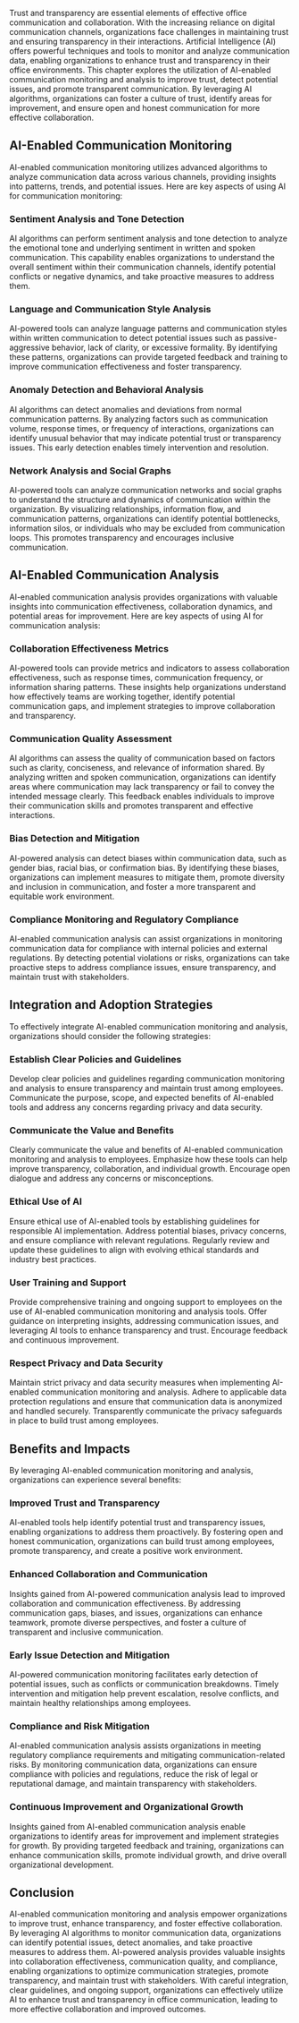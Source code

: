 
Trust and transparency are essential elements of effective office communication and collaboration. With the increasing reliance on digital communication channels, organizations face challenges in maintaining trust and ensuring transparency in their interactions. Artificial Intelligence (AI) offers powerful techniques and tools to monitor and analyze communication data, enabling organizations to enhance trust and transparency in their office environments. This chapter explores the utilization of AI-enabled communication monitoring and analysis to improve trust, detect potential issues, and promote transparent communication. By leveraging AI algorithms, organizations can foster a culture of trust, identify areas for improvement, and ensure open and honest communication for more effective collaboration.

## AI-Enabled Communication Monitoring

AI-enabled communication monitoring utilizes advanced algorithms to analyze communication data across various channels, providing insights into patterns, trends, and potential issues. Here are key aspects of using AI for communication monitoring:

### Sentiment Analysis and Tone Detection

AI algorithms can perform sentiment analysis and tone detection to analyze the emotional tone and underlying sentiment in written and spoken communication. This capability enables organizations to understand the overall sentiment within their communication channels, identify potential conflicts or negative dynamics, and take proactive measures to address them.

### Language and Communication Style Analysis

AI-powered tools can analyze language patterns and communication styles within written communication to detect potential issues such as passive-aggressive behavior, lack of clarity, or excessive formality. By identifying these patterns, organizations can provide targeted feedback and training to improve communication effectiveness and foster transparency.

### Anomaly Detection and Behavioral Analysis

AI algorithms can detect anomalies and deviations from normal communication patterns. By analyzing factors such as communication volume, response times, or frequency of interactions, organizations can identify unusual behavior that may indicate potential trust or transparency issues. This early detection enables timely intervention and resolution.

### Network Analysis and Social Graphs

AI-powered tools can analyze communication networks and social graphs to understand the structure and dynamics of communication within the organization. By visualizing relationships, information flow, and communication patterns, organizations can identify potential bottlenecks, information silos, or individuals who may be excluded from communication loops. This promotes transparency and encourages inclusive communication.

## AI-Enabled Communication Analysis

AI-enabled communication analysis provides organizations with valuable insights into communication effectiveness, collaboration dynamics, and potential areas for improvement. Here are key aspects of using AI for communication analysis:

### Collaboration Effectiveness Metrics

AI-powered tools can provide metrics and indicators to assess collaboration effectiveness, such as response times, communication frequency, or information sharing patterns. These insights help organizations understand how effectively teams are working together, identify potential communication gaps, and implement strategies to improve collaboration and transparency.

### Communication Quality Assessment

AI algorithms can assess the quality of communication based on factors such as clarity, conciseness, and relevance of information shared. By analyzing written and spoken communication, organizations can identify areas where communication may lack transparency or fail to convey the intended message clearly. This feedback enables individuals to improve their communication skills and promotes transparent and effective interactions.

### Bias Detection and Mitigation

AI-powered analysis can detect biases within communication data, such as gender bias, racial bias, or confirmation bias. By identifying these biases, organizations can implement measures to mitigate them, promote diversity and inclusion in communication, and foster a more transparent and equitable work environment.

### Compliance Monitoring and Regulatory Compliance

AI-enabled communication analysis can assist organizations in monitoring communication data for compliance with internal policies and external regulations. By detecting potential violations or risks, organizations can take proactive steps to address compliance issues, ensure transparency, and maintain trust with stakeholders.

## Integration and Adoption Strategies

To effectively integrate AI-enabled communication monitoring and analysis, organizations should consider the following strategies:

### Establish Clear Policies and Guidelines

Develop clear policies and guidelines regarding communication monitoring and analysis to ensure transparency and maintain trust among employees. Communicate the purpose, scope, and expected benefits of AI-enabled tools and address any concerns regarding privacy and data security.

### Communicate the Value and Benefits

Clearly communicate the value and benefits of AI-enabled communication monitoring and analysis to employees. Emphasize how these tools can help improve transparency, collaboration, and individual growth. Encourage open dialogue and address any concerns or misconceptions.

### Ethical Use of AI

Ensure ethical use of AI-enabled tools by establishing guidelines for responsible AI implementation. Address potential biases, privacy concerns, and ensure compliance with relevant regulations. Regularly review and update these guidelines to align with evolving ethical standards and industry best practices.

### User Training and Support

Provide comprehensive training and ongoing support to employees on the use of AI-enabled communication monitoring and analysis tools. Offer guidance on interpreting insights, addressing communication issues, and leveraging AI tools to enhance transparency and trust. Encourage feedback and continuous improvement.

### Respect Privacy and Data Security

Maintain strict privacy and data security measures when implementing AI-enabled communication monitoring and analysis. Adhere to applicable data protection regulations and ensure that communication data is anonymized and handled securely. Transparently communicate the privacy safeguards in place to build trust among employees.

## Benefits and Impacts

By leveraging AI-enabled communication monitoring and analysis, organizations can experience several benefits:

### Improved Trust and Transparency

AI-enabled tools help identify potential trust and transparency issues, enabling organizations to address them proactively. By fostering open and honest communication, organizations can build trust among employees, promote transparency, and create a positive work environment.

### Enhanced Collaboration and Communication

Insights gained from AI-powered communication analysis lead to improved collaboration and communication effectiveness. By addressing communication gaps, biases, and issues, organizations can enhance teamwork, promote diverse perspectives, and foster a culture of transparent and inclusive communication.

### Early Issue Detection and Mitigation

AI-powered communication monitoring facilitates early detection of potential issues, such as conflicts or communication breakdowns. Timely intervention and mitigation help prevent escalation, resolve conflicts, and maintain healthy relationships among employees.

### Compliance and Risk Mitigation

AI-enabled communication analysis assists organizations in meeting regulatory compliance requirements and mitigating communication-related risks. By monitoring communication data, organizations can ensure compliance with policies and regulations, reduce the risk of legal or reputational damage, and maintain transparency with stakeholders.

### Continuous Improvement and Organizational Growth

Insights gained from AI-enabled communication analysis enable organizations to identify areas for improvement and implement strategies for growth. By providing targeted feedback and training, organizations can enhance communication skills, promote individual growth, and drive overall organizational development.

## Conclusion

AI-enabled communication monitoring and analysis empower organizations to improve trust, enhance transparency, and foster effective collaboration. By leveraging AI algorithms to monitor communication data, organizations can identify potential issues, detect anomalies, and take proactive measures to address them. AI-powered analysis provides valuable insights into collaboration effectiveness, communication quality, and compliance, enabling organizations to optimize communication strategies, promote transparency, and maintain trust with stakeholders. With careful integration, clear guidelines, and ongoing support, organizations can effectively utilize AI to enhance trust and transparency in office communication, leading to more effective collaboration and improved outcomes.
